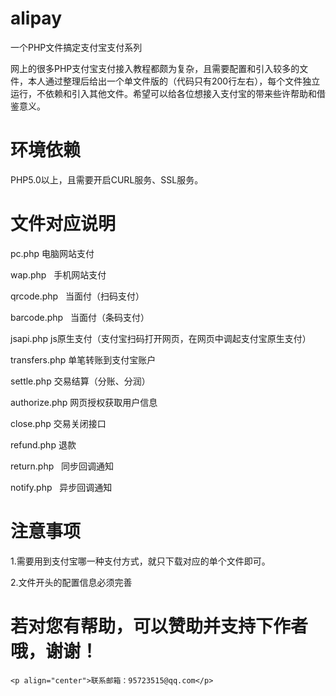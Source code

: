 # alipay
一个PHP文件搞定支付宝支付系列

网上的很多PHP支付宝支付接入教程都颇为复杂，且需要配置和引入较多的文件，本人通过整理后给出一个单文件版的（代码只有200行左右），每个文件独立运行，不依赖和引入其他文件。希望可以给各位想接入支付宝的带来些许帮助和借鉴意义。

# 环境依赖

PHP5.0以上，且需要开启CURL服务、SSL服务。

# 文件对应说明

pc.php	  电脑网站支付

wap.php   手机网站支付

qrcode.php   当面付（扫码支付）

barcode.php   当面付（条码支付）

jsapi.php   js原生支付（支付宝扫码打开网页，在网页中调起支付宝原生支付）

transfers.php	单笔转账到支付宝账户

settle.php   交易结算（分账、分润）

authorize.php  网页授权获取用户信息

close.php 交易关闭接口

refund.php	退款

return.php   同步回调通知

notify.php   异步回调通知

# 注意事项

1.需要用到支付宝哪一种支付方式，就只下载对应的单个文件即可。

2.文件开头的配置信息必须完善


# 若对您有帮助，可以赞助并支持下作者哦，谢谢！



    <p align="center">联系邮箱：95723515@qq.com</p>

